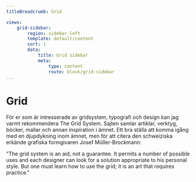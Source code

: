 ```yaml
---
titleBreadcrumb: Grid

views:
    grid-sidebar:
        region: sidebar-left
        template: default/content
        sort: 1
        data:
            title: Grid sidebar
            meta:
                type: content
                route: block/grid-sidebar
...
```

Grid
==========================



För er som är intresserade av gridsystem, typografi och design kan jag varmt rekommendera The Grid System. Sajten samlar artiklar, verktyg, böcker, mallar och annan inspiration i ämnet. Ett bra ställa att komma igång med en djupdykning inom ämnet, men för att citera den schweiziska erkände grafiska formgivaren Josef Müller-Brockmann:

"The grid system is an aid, not a guarantee. It permits a number of possible uses and each designer can look for a solution appropriate to his personal style. But one must learn how to use the grid; it is an art that requires practice."
